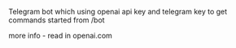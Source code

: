 Telegram bot which using openai api key and telegram key to get commands started from /bot

more info - read in openai.com